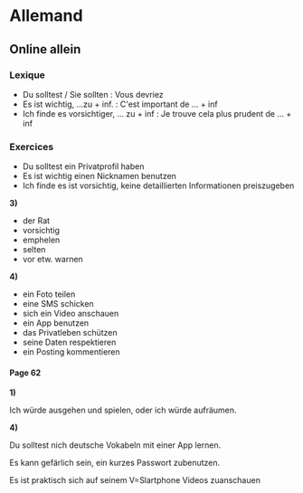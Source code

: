 # Allemand

## Online allein

### Lexique

- Du solltest / Sie sollten : Vous devriez
- Es ist wichtig, ...zu + inf. : C'est important de ... + inf
- Ich finde es vorsichtiger, ... zu + inf : Je trouve cela plus prudent de ... + inf

### Exercices

- Du solltest ein Privatprofil haben
- Es ist wichtig einen Nicknamen benutzen
- Ich finde es ist vorsichtig, keine detaillierten Informationen preiszugeben

**3)**

- der Rat
- vorsichtig
- emphelen
- selten
- vor etw. warnen

**4)**

- ein Foto teilen
- eine SMS schicken
- sich ein Video anschauen
- ein App benutzen
- das Privatleben schützen
- seine Daten respektieren
- ein Posting kommentieren

#### Page 62

**1)**

Ich würde ausgehen und spielen, oder ich würde aufräumen.

**4)**

Du solltest nich deutsche Vokabeln mit einer App lernen.

Es kann gefärlich sein, ein kurzes Passwort zubenutzen.

Es ist praktisch sich auf seinem V=Slartphone Videos zuanschauen

